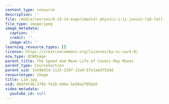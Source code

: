 ```yaml
---
content_type: resource
description: ''
file: /media/courses/8-13-14-experimental-physics-i-ii-junior-lab-fall-2016-spring-2017/48474fa63795fe1bddbe5e58a2f05be5_L14.jpg
file_type: image/jpeg
image_metadata:
  caption: ''
  credit: ''
  image-alt: ''
learning_resource_types: []
license: https://creativecommons.org/licenses/by-nc-sa/4.0/
ocw_type: OCWImage
parent_title: The Speed and Mean Life of Cosmic-Ray Muons
parent_type: CourseSection
parent_uid: 33e90d1d-1125-2307-13a9-67e1abd752dd
resourcetype: Image
title: L14.jpg
uid: 48474fa6-3795-fe1b-ddbe-5e58a2f05be5
video_metadata:
  youtube_id: null
---
```

